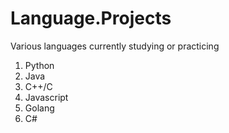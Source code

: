 # Language.Projects
Various languages currently studying or practicing

1. Python
2. Java
3. C++/C
4. Javascript
5. Golang
6. C#
